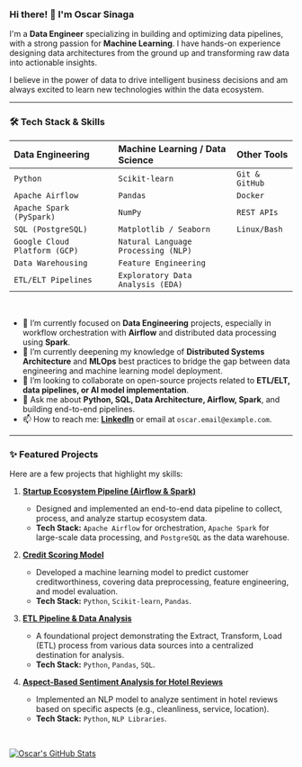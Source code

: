 ### Hi there! 👋 I'm Oscar Sinaga

I'm a **Data Engineer** specializing in building and optimizing data pipelines, with a strong passion for **Machine Learning**. I have hands-on experience designing data architectures from the ground up and transforming raw data into actionable insights.

I believe in the power of data to drive intelligent business decisions and am always excited to learn new technologies within the data ecosystem.

---

### 🛠️ Tech Stack & Skills

| Data Engineering | Machine Learning / Data Science | Other Tools |
| :--- | :--- | :--- |
| `Python` | `Scikit-learn` | `Git & GitHub` |
| `Apache Airflow` | `Pandas` | `Docker` |
| `Apache Spark (PySpark)` | `NumPy` | `REST APIs` |
| `SQL (PostgreSQL)` | `Matplotlib / Seaborn` | `Linux/Bash` |
| `Google Cloud Platform (GCP)` | `Natural Language Processing (NLP)` | |
| `Data Warehousing` | `Feature Engineering` | |
| `ETL/ELT Pipelines` | `Exploratory Data Analysis (EDA)`| |

<br>

- 🔭 I’m currently focused on **Data Engineering** projects, especially in workflow orchestration with **Airflow** and distributed data processing using **Spark**.
- 🌱 I’m currently deepening my knowledge of **Distributed Systems Architecture** and **MLOps** best practices to bridge the gap between data engineering and machine learning model deployment.
- 👯 I’m looking to collaborate on open-source projects related to **ETL/ELT, data pipelines, or AI model implementation**.
- 💬 Ask me about **Python, SQL, Data Architecture, Airflow, Spark**, and building end-to-end pipelines.
- 📫 How to reach me: **[LinkedIn](https://www.linkedin.com/in/oscar-sinaga/)** or email at `oscar.email@example.com`.

---

### ✨ Featured Projects

Here are a few projects that highlight my skills:

1.  **[Startup Ecosystem Pipeline (Airflow & Spark)](https://github.com/oscar-sinaga/Startup-Ecosystem-Pipeline-using-Airflow-Spark)**
    - Designed and implemented an end-to-end data pipeline to collect, process, and analyze startup ecosystem data.
    - **Tech Stack:** `Apache Airflow` for orchestration, `Apache Spark` for large-scale data processing, and `PostgreSQL` as the data warehouse.

2.  **[Credit Scoring Model](https://github.com/oscar-sinaga/credit-scoring)**
    - Developed a machine learning model to predict customer creditworthiness, covering data preprocessing, feature engineering, and model evaluation.
    - **Tech Stack:** `Python`, `Scikit-learn`, `Pandas`.

3.  **[ETL Pipeline & Data Analysis](https://github.com/oscar-sinaga/ETL-pipeline)**
    - A foundational project demonstrating the Extract, Transform, Load (ETL) process from various data sources into a centralized destination for analysis.
    - **Tech Stack:** `Python`, `Pandas`, `SQL`.

4.  **[Aspect-Based Sentiment Analysis for Hotel Reviews](https://github.com/oscar-sinaga/model-hotel-aspect)**
    - Implemented an NLP model to analyze sentiment in hotel reviews based on specific aspects (e.g., cleanliness, service, location).
    - **Tech Stack:** `Python`, `NLP Libraries`.

<br>

[![Oscar's GitHub Stats](https://github-readme-stats.vercel.app/api?username=oscar-sinaga&show_icons=true&theme=tokyonight)](https://github.com/anuraghazra/github-readme-stats)
